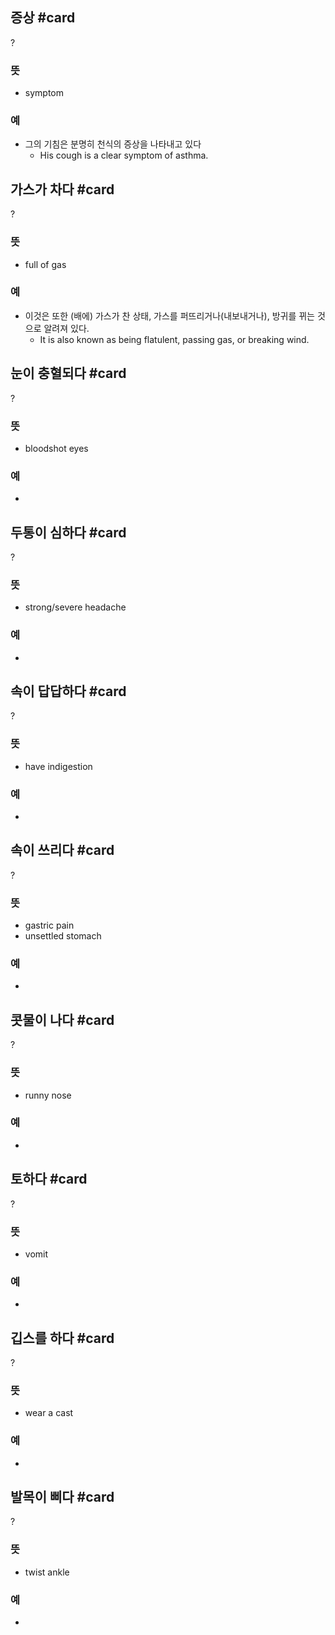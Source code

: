 ## 증상 #card
?
### 뜻
- symptom
### 예
- 그의 기침은 분명히 천식의 증상을 나타내고 있다
	- His cough is a clear symptom of asthma.
<!--SR:!2024-12-18,22,252-->

## 가스가  차다 #card
?
### 뜻
- full of gas
### 예
- 이것은 또한 (배에) 가스가 찬 상태, 가스를 퍼뜨리거나(내보내거나), 방귀를 뀌는 것으로 알려져 있다.
	- It is also known as being flatulent, passing gas, or breaking wind.
<!--SR:!2024-12-21,12,232-->

## 눈이 충혈되다 #card
?
### 뜻
- bloodshot eyes
### 예
-
<!--SR:!2025-01-03,39,270-->

## 두통이 심하다 #card
?
### 뜻
- strong/severe headache
### 예
-
<!--SR:!2024-12-22,24,252-->

## 속이 답답하다 #card
?
### 뜻
- have indigestion
### 예
-
<!--SR:!2024-12-04,22,250-->

## 속이 쓰리다 #card
?
### 뜻
- gastric pain
- unsettled stomach
### 예
-
<!--SR:!2024-12-05,3,251-->

## 콧물이 나다 #card
?
### 뜻
- runny nose
### 예
-
<!--SR:!2024-12-19,22,252-->

## 토하다 #card
?
### 뜻
- vomit
### 예
-
<!--SR:!2024-12-04,8,252-->

## 깁스를 하다 #card
?
### 뜻
- wear a cast
### 예
-
<!--SR:!2025-01-11,34,250-->

## 발목이 삐다 #card
?
### 뜻
- twist ankle
### 예
-
<!--SR:!2024-12-16,20,252-->
